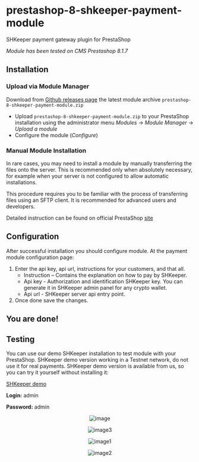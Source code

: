 # prestashop-8-shkeeper-payment-module
SHKeeper payment gateway plugin for PrestaShop

*Module has been tested on CMS Prestashop 8.1.7*

## Installation
### Upload via Module Manager

Download from [Github releases page](https://github.com/vsys-host/prestashop-8-shkeeper-payment-module/releases) the latest module archive `prestashop-8-shkeeper-payment-module.zip`
* Upload `prestashop-8-shkeeper-payment-module.zip` to your PrestaShop installation using the administrator menu _Modules_ -> _Module Manager_ -> _Upload a module_
* Configure the module (_Configure_)

### Manual Module Installation

In rare cases, you may need to install a module by manually transferring the files onto the server. This is recommended only when absolutely necessary, for example when your server is not configured to allow automatic installations.

This procedure requires you to be familiar with the process of transferring files using an SFTP client. It is recommended for advanced users and developers.

Detailed instruction can be found on official PrestaShop [site](https://addons.prestashop.com/en/content/13-installing-modules)
## Configuration

After successful installation you should configure module. At the payment module configuration page:
1. Enter the api key, api url, instructions for your customers, and that all.
    * Instruction – Contains the explanation on how to pay by SHKeeper.
    * Api key - Authorization and identification SHKeeper key. You can generate it in SHKeeper admin panel for any crypto wallet.
    * Api url - SHKeeper server api entry point.
2. Once done save the changes.

## You are done!

## Testing

You can use our demo SHKeeper installation to test module with your PrestaShop. SHKeeper demo version working in a Testnet network, do not use it for real payments.
SHKeeper demo version is available from us, so you can try it yourself without installing it:

[SHKeeper demo](https://demo.shkeeper.io/)

**Login:** admin

**Password:** admin  
<p align="center">
  <img src="https://github.com/user-attachments/assets/3106ddd6-552b-4b49-89a6-6ae1ea1b2a03" alt="image">
</p>

<p align="center">
  <img src="https://github.com/user-attachments/assets/84d1b943-ec07-4a39-8314-a2ce52c3b97b" alt="image3">
</p>

<p align="center">
  <img src="https://github.com/user-attachments/assets/398ead16-5db5-41ff-8e42-80cc5537ed42" alt="image1">
</p>

<p align="center">
  <img src="https://github.com/user-attachments/assets/3f8204fa-6b22-4cc3-a550-7e79601b906e" alt="image2">
</p>





